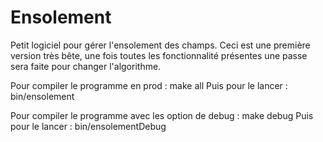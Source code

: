 # Ensolement
Petit logiciel pour gérer l'ensolement des champs.
Ceci est une première version très bête, une fois toutes les fonctionnalité présentes une passe sera faite pour changer l'algorithme.

Pour compiler le programme en prod :
make all
Puis pour le lancer :
bin/ensolement

Pour compiler le programme avec les option de debug :
make debug
Puis pour le lancer :
bin/ensolementDebug